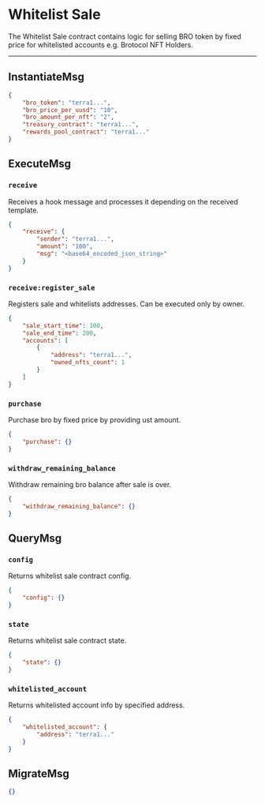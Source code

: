 # Whitelist Sale

The Whitelist Sale contract contains logic for selling BRO token by fixed price for whitelisted accounts e.g. Brotocol NFT Holders.

---

## InstantiateMsg

```json
{
    "bro_token": "terra1...",
    "bro_price_per_uusd": "10",
    "bro_amount_per_nft": "2",
    "treasury_contract": "terra1...",
    "rewards_pool_contract": "terra1..."
}
```

## ExecuteMsg

### `receive`

Receives a hook message and processes it depending on the received template.

```json
{
    "receive": {
        "sender": "terra1...",
        "amount": "100",
        "msg": "<base64_encoded_json_string>"
    }
}
```

### `receive:register_sale`

Registers sale and whitelists addresses. Can be executed only by owner.

```json
{
    "sale_start_time": 100,
    "sale_end_time": 200,
    "accounts": [
        {
            "address": "terra1...",
            "owned_nfts_count": 1
        }
    ]
}
```

### `purchase`

Purchase bro by fixed price by providing ust amount.

```json
{
    "purchase": {}
}
```

### `withdraw_remaining_balance`

Withdraw remaining bro balance after sale is over.

```json
{
    "withdraw_remaining_balance": {}
}
```

## QueryMsg

### `config`

Returns whitelist sale contract config.

```json
{
    "config": {}
}
```

### `state`

Returns whitelist sale contract state.

```json
{
    "state": {}
}
```

### `whitelisted_account`

Returns whitelisted account info by specified address.

```json
{
    "whitelisted_account": {
        "address": "terra1..."
    }
}
```

## MigrateMsg

```json
{}
```
